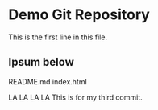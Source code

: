 # Demo Git Repository

This is the first line in this file. 


## Ipsum below

README.md
index.html


LA LA LA LA This is for my third commit.



